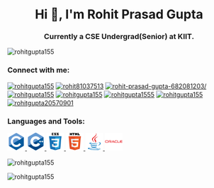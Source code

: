<h1 align="center">Hi 👋, I'm Rohit Prasad Gupta</h1>
<h3 align="center">Currently a CSE Undergrad(Senior) at KIIT.</h3>

<p align="left"> <img src="https://komarev.com/ghpvc/?username=rohitgupta155&label=Profile%20views&color=0e75b6&style=flat" alt="rohitgupta155" /> </p>

<h3 align="left">Connect with me:</h3>
<p align="left">
<a href="https://codepen.io/rohitgupta155" target="blank"><img align="center" src="https://raw.githubusercontent.com/rahuldkjain/github-profile-readme-generator/master/src/images/icons/Social/codepen.svg" alt="rohitgupta155" height="30" width="40" /></a>
<a href="https://twitter.com/rohit81037513" target="blank"><img align="center" src="https://raw.githubusercontent.com/rahuldkjain/github-profile-readme-generator/master/src/images/icons/Social/twitter.svg" alt="rohit81037513" height="30" width="40" /></a>
<a href="https://linkedin.com/in/rohit-prasad-gupta-682081203/" target="blank"><img align="center" src="https://raw.githubusercontent.com/rahuldkjain/github-profile-readme-generator/master/src/images/icons/Social/linked-in-alt.svg" alt="rohit-prasad-gupta-682081203/" height="30" width="40" /></a>
<a href="https://fb.com/rohitgupta155" target="blank"><img align="center" src="https://raw.githubusercontent.com/rahuldkjain/github-profile-readme-generator/master/src/images/icons/Social/facebook.svg" alt="rohitgupta155" height="30" width="40" /></a>
<a href="https://instagram.com/rohitgupta155" target="blank"><img align="center" src="https://raw.githubusercontent.com/rahuldkjain/github-profile-readme-generator/master/src/images/icons/Social/instagram.svg" alt="rohitgupta155" height="30" width="40" /></a>
<a href="https://www.codechef.com/users/rohitgupta1555" target="blank"><img align="center" src="https://cdn.jsdelivr.net/npm/simple-icons@3.1.0/icons/codechef.svg" alt="rohitgupta1555" height="30" width="40" /></a>
<a href="https://www.hackerrank.com/rohitgupta205701" target="blank"><img align="center" src="https://raw.githubusercontent.com/rahuldkjain/github-profile-readme-generator/master/src/images/icons/Social/hackerrank.svg" alt="rohitgupta155" height="30" width="40" /></a>
<a href="https://www.leetcode.com/rohitgupta155" target="blank"><img align="center" src="https://raw.githubusercontent.com/rahuldkjain/github-profile-readme-generator/master/src/images/icons/Social/leet-code.svg" alt="rohitgupta20570901" height="30" width="40" /></a>
</p>

<h3 align="left">Languages and Tools:</h3>
<p align="left"> <a href="https://www.cprogramming.com/" target="_blank" rel="noreferrer"> <img src="https://raw.githubusercontent.com/devicons/devicon/master/icons/c/c-original.svg" alt="c" width="40" height="40"/> </a> <a href="https://www.w3schools.com/cpp/" target="_blank" rel="noreferrer"> <img src="https://raw.githubusercontent.com/devicons/devicon/master/icons/cplusplus/cplusplus-original.svg" alt="cplusplus" width="40" height="40"/> </a> <a href="https://www.w3schools.com/css/" target="_blank" rel="noreferrer"> <img src="https://raw.githubusercontent.com/devicons/devicon/master/icons/css3/css3-original-wordmark.svg" alt="css3" width="40" height="40"/> </a> <a href="https://www.w3.org/html/" target="_blank" rel="noreferrer"> <img src="https://raw.githubusercontent.com/devicons/devicon/master/icons/html5/html5-original-wordmark.svg" alt="html5" width="40" height="40"/> </a> <a href="https://www.java.com" target="_blank" rel="noreferrer"> <img src="https://raw.githubusercontent.com/devicons/devicon/master/icons/java/java-original.svg" alt="java" width="40" height="40"/> </a> <a href="https://www.oracle.com/" target="_blank" rel="noreferrer"> <img src="https://raw.githubusercontent.com/devicons/devicon/master/icons/oracle/oracle-original.svg" alt="oracle" width="40" height="40"/> </a> </p>

<p><img align="center" src="https://github-readme-stats.vercel.app/api/top-langs?username=rohitgupta155&show_icons=true&locale=en&layout=compact" alt="rohitgupta155" /></p>

<p><img align="center" src="https://github-readme-streak-stats.herokuapp.com/?user=rohitgupta155&" alt="rohitgupta155" /></p>

